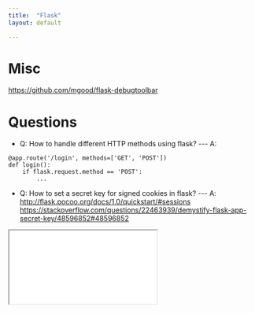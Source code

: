 ```yaml
---
title:  "Flask"
layout: default

---
```


# Misc

<https://github.com/mgood/flask-debugtoolbar>

# Questions

- Q: How to handle different HTTP methods using flask? --- A: 

```
@app.route('/login', methods=['GET', 'POST'])
def login():
    if flask.request.method == 'POST':
        ...
```

- Q: How to set a secret key for signed cookies in flask? --- A:
<http://flask.pocoo.org/docs/1.0/quickstart/#sessions>
<https://stackoverflow.com/questions/22463939/demystify-flask-app-secret-key/48596852#48596852>



<iframe class="autoresize nodisplay superlearn-iframe" src="{{ site.superlearn_url }}/ht/asdf2?deckname=python -- flask">
    <p>Your browser does not support iframes.</p>
</iframe>

